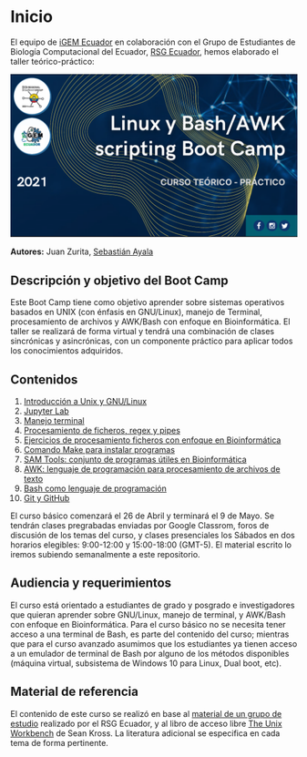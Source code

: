 # Inicio
El equipo de [iGEM Ecuador](https://www.facebook.com/iGEMECUADOR) en colaboración con el Grupo de Estudiantes de Biología Computacional del Ecuador, [RSG Ecuador](https://rsg-ecuador.iscbsc.org/), hemos elaborado el taller teórico-práctico:

<img src="Linux_BashAwk_scripting_BootCampt_RSG_iGEM_Ecuador_portada.png" alt="rsg x igem" style="height: width:800px;"/>
    
**Autores:** Juan Zurita, [Sebastián Ayala](https://asar1245.github.io/Sebastian-AyalaRuano/)

## Descripción y objetivo del Boot Camp

Este Boot Camp tiene como objetivo aprender sobre sistemas operativos basados en UNIX (con énfasis en GNU/Linux), manejo de Terminal, procesamiento de archivos y AWK/Bash con enfoque en Bioinformática. El taller se realizará de forma virtual y tendrá una combinación de clases sincrónicas y asincrónicas, con un componente práctico para aplicar todos los conocimientos adquiridos. 

## Contenidos
1. [Introducción a Unix y GNU/Linux](https://rsg-ecuador.github.io/unix.bioinfo.rsgecuador/content/Curso_basico/01_Unix_GNU-Linux/0_Resumen.html)
2. [Jupyter Lab](https://rsg-ecuador.github.io/unix.bioinfo.rsgecuador/content/Curso_basico/02_JupyterLab/0_Resumen.html)
3. [Manejo terminal](https://rsg-ecuador.github.io/unix.bioinfo.rsgecuador/content/Curso_basico/03_Manejo_terminal/0_Resumen.html)
4. [Procesamiento de ficheros, regex y pipes](https://rsg-ecuador.github.io/unix.bioinfo.rsgecuador/content/Curso_basico/04_Procesamiento_ficheros_regex_pipes/0_Resumen.html)
5. [Ejercicios de procesamiento ficheros con enfoque en Bioinformática](https://rsg-ecuador.github.io/unix.bioinfo.rsgecuador/content/Curso_basico/05_Ejercicios_procesamiento_ficheros_Bioinfo/0_Resumen.html)
6. [Comando Make para instalar programas](https://rsg-ecuador.github.io/unix.bioinfo.rsgecuador/content/Curso_basico/06_Make/0_Resumen.html)
7. [SAM Tools: conjunto de programas útiles en Bioinformática](https://rsg-ecuador.github.io/unix.bioinfo.rsgecuador/content/Curso_basico/07_SAM_Tools/0_Resumen.html)
8. [AWK: lenguaje de programación para procesamiento de archivos de texto](https://rsg-ecuador.github.io/unix.bioinfo.rsgecuador/content/Curso_avanzado/01_AWK/0_Resumen.html)
9. [Bash como lenguaje de programación](https://rsg-ecuador.github.io/unix.bioinfo.rsgecuador/content/Curso_avanzado/02_Bash/0_Resumen.html)
10. [Git y GitHub](https://rsg-ecuador.github.io/unix.bioinfo.rsgecuador/content/Curso_avanzado/03_Git_GitHub/0_Resumen.html)

El curso básico comenzará el 26 de Abril y terminará el 9 de Mayo. Se tendrán clases pregrabadas enviadas por Google Classrom, foros de discusión de los temas del curso, y clases presenciales los Sábados en dos horarios elegibles: 9:00-12:00 y 15:00-18:00 (GMT-5). El material escrito lo iremos subiendo semanalmente a este repositorio. 

## Audiencia y requerimientos
El curso está orientado a estudiantes de grado y posgrado e investigadores que quieran aprender sobre GNU/Linux, manejo de terminal, y AWK/Bash con enfoque en Bioinformática. Para el curso básico no se necesita tener acceso a una terminal de Bash, es parte del contenido del curso; mientras que para el curso avanzado asumimos que los estudiantes ya tienen acceso a un emulador de terminal de Bash por alguno de los métodos disponibles (máquina virtual, subsistema de Windows 10 para Linux, Dual boot, etc). 

## Material de referencia
El contenido de  este curso se realizó en base al [material de un grupo de estudio](https://github.com/RSG-Ecuador/Grupo-De-Estudio-Linux-Bash) realizado por el RSG Ecuador, y al libro de acceso libre [The Unix Workbench](https://leanpub.com/unix) de Sean Kross. La literatura adicional se especifica en cada tema de forma pertinente. 

